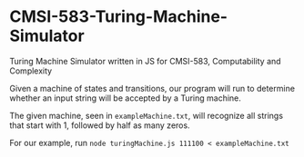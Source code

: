 # CMSI-583-Turing-Machine-Simulator
Turing Machine Simulator written in JS for CMSI-583, Computability and Complexity

Given a machine of states and transitions, our program will run to determine whether an input string will be accepted by a Turing machine. 

The given machine, seen in ``exampleMachine.txt``, will recognize all strings that start with 1, followed by half as many zeros. 

For our example, run ``node turingMachine.js 111100 < exampleMachine.txt``

